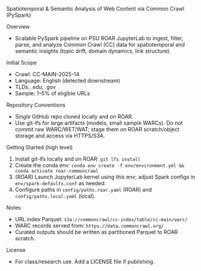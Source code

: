 Spatiotemporal & Semantic Analysis of Web Content via Common Crawl (PySpark)

Overview
- Scalable PySpark pipeline on PSU ROAR JupyterLab to ingest, filter, parse, and analyze Common Crawl (CC) data for spatiotemporal and semantic insights (topic drift, domain dynamics, link structure).

Initial Scope
- Crawl: CC-MAIN-2025-14
- Language: English (detected downstream)
- TLDs: .edu, .gov
- Sample: 1–5% of eligible URLs

Repository Conventions
- Single GitHub repo cloned locally and on ROAR.
- Use git-lfs for large artifacts (models, small sample WARCs). Do not commit raw WARC/WET/WAT; stage them on ROAR scratch/object storage and access via HTTPS/S3A.

Getting Started (high level)
1) Install git-lfs locally and on ROAR: `git lfs install`
2) Create the conda env: `conda env create -f env/environment.yml && conda activate roar-commoncrawl`
3) (ROAR) Launch JupyterLab kernel using this env; adjust Spark configs in `env/spark-defaults.conf` as needed.
4) Configure paths in `config/paths.roar.yaml` (ROAR) and `config/paths.local.yaml` (local).

Notes
- URL index Parquet: `s3a://commoncrawl/cc-index/table/cc-main/warc/`
- WARC records served from: `https://data.commoncrawl.org/`
- Curated outputs should be written as partitioned Parquet to ROAR scratch.

License
- For class/research use. Add a LICENSE file if publishing.



